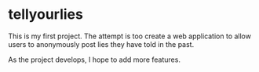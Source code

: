 # tellyourlies

This is my first project. The attempt is too create a web application to allow users to anonymously 
  post lies they have told in the past.
  
As the project develops, I hope to add more features.
